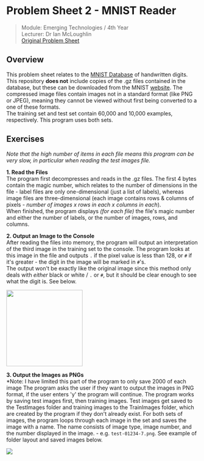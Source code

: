 # Problem Sheet 2 - MNIST Reader

> Module: Emerging Technologies / 4th Year  
> Lecturer: Dr Ian McLoughlin  
> [Original Problem Sheet](https://github.com/emerging-technologies/emerging-technologies.github.io/blob/master/problems/digits.md)

## Overview

This problem sheet relates to the [MNIST Database](http://yann.lecun.com/exdb/mnist/) of handwritten digits. This repository **does not** include copies of the .gz files contained in the database, but these can be downloaded from the MNIST [website](http://yann.lecun.com/exdb/mnist/). The compressed image files contain images not in a standard format (like PNG or JPEG), meaning they cannot be viewed without first being converted to a one of these formats.  
The training set and test set contain 60,000 and 10,000 examples, respectively. This program uses both sets.  

## Exercises

*Note that the high number of items in each file means this program can be very slow, in particular when reading the test images file.*

**1. Read the Files**  
The program first decompresses and reads in the .gz files. The first 4 bytes contain the magic number, which relates to the number of dimensions in the file - label files are only one-dimensional (just a list of labels), whereas image files are three-dimensional (each image contains rows & columns of pixels - *number of images x rows in each x columns in each*).  
When finished, the program displays *(for each file)* the file's magic number and either the number of labels, or the number of images, rows, and columns.

**2. Output an Image to the Console**  
After reading the files into memory, the program will output an interpretation of the third image in the training set to the console. The program looks at this image in the file and outputs `.` if the pixel value is less than 128, or `#` if it's greater - the digit in the image will be marked in `#`'s.  
The output won't be exactly like the original image since this method only deals with *either* black or white / `.` or `#`, but it should be clear enough to see what the digit is. See below.  

<img src="https://user-images.githubusercontent.com/14957616/30874278-bf308f1c-a2e7-11e7-98f4-3ec92e0cfe26.PNG " width="200" height="200">

**3. Output the Images as PNGs**  
*Note: I have limited this part of the program to only save 2000 of each image
The program asks the user if they want to output the images in PNG format, if the user enters 'y' the program will continue. The program works by saving test images first, then training images. Test images get saved to the TestImages folder and training images to the TrainImages folder, which are created by the program if they don't already exist. For both sets of images, the program loops through each image in the set and saves the image with a name. The name consists of image type, image number, and the number displayed in the image. - e.g. `test-01234-7.png`.  See example of folder layout and saved images below.  

<img src="https://user-images.githubusercontent.com/14957616/31395086-d4e8b0f0-add7-11e7-8c88-d608340d62d8.png">

